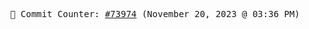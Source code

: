 <p align="center">
    <samp>
        📮 Commit Counter: <a href="https://github.com/Javascript-void0/Javascript-void0/commits/main">#73974</a> (November 20, 2023 @ 03:36 PM)
    </samp>
</p>